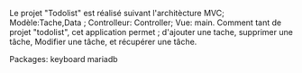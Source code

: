 Le projet "Todolist" est réalisé suivant l'architècture MVC; 
Modèle:Tache,Data ; 
Controlleur: Controller; 
Vue: main.
Comment tant de projet "todolist", cet application permet ;
d'ajouter une tache,
supprimer une tâche,
Modifier une tâche,
et récupérer une tâche.

Packages:
keyboard
mariadb
